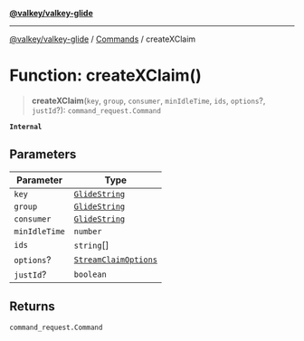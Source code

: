 [**@valkey/valkey-glide**](../../README.md)

***

[@valkey/valkey-glide](../../modules.md) / [Commands](../README.md) / createXClaim

# Function: createXClaim()

> **createXClaim**(`key`, `group`, `consumer`, `minIdleTime`, `ids`, `options`?, `justId`?): `command_request.Command`

**`Internal`**

## Parameters

| Parameter | Type |
| ------ | ------ |
| `key` | [`GlideString`](../../BaseClient/type-aliases/GlideString.md) |
| `group` | [`GlideString`](../../BaseClient/type-aliases/GlideString.md) |
| `consumer` | [`GlideString`](../../BaseClient/type-aliases/GlideString.md) |
| `minIdleTime` | `number` |
| `ids` | `string`[] |
| `options`? | [`StreamClaimOptions`](../interfaces/StreamClaimOptions.md) |
| `justId`? | `boolean` |

## Returns

`command_request.Command`
